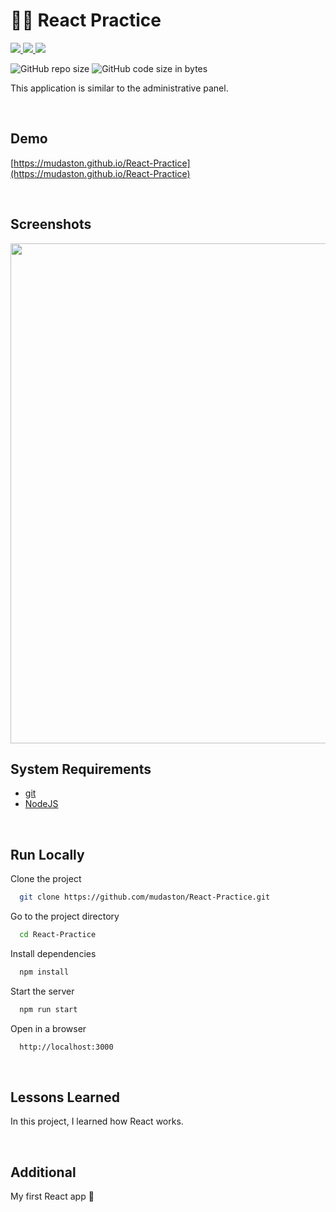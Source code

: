 # :office_worker: React Practice

<div>

<a href="https://reactjs.org" target="_blank">
<img src="https://img.shields.io/badge/React-17.0.2-61DAFB?style=for-the-badge&logo=React">
</a>

<a href="https://styled-components.com/" target="_blank">
<img src="https://img.shields.io/badge/Styled%20Components-5.3.5-DB7093?style=for-the-badge&logo=styled-components">
</a>

<a href="https://webpack.js.org/" target="_blank">
<img src="https://img.shields.io/badge/Webpack-5.68.0-8DD6F9?style=for-the-badge&logo=Webpack">
</a>

</div>

<p>

![GitHub repo size](https://img.shields.io/github/repo-size/mudaston/React-Practice?style=for-the-badge)
![GitHub code size in bytes](https://img.shields.io/github/languages/code-size/mudaston/React-Practice?style=for-the-badge)

</p>

This application is similar to the administrative panel.

<br/>

## Demo

[https://mudaston.github.io/React-Practice](https://mudaston.github.io/React-Practice)

<br/>

</p>

## Screenshots

<p align="center">
<img src="https://user-images.githubusercontent.com/64277973/180246887-0442e427-f7d2-4009-824c-945d55cb7961.png"
     width="800"
/>
</p>

## System Requirements

- [git](https://git-scm.com/)
- [NodeJS](https://nodejs.org/en/)

<br/>

## Run Locally

Clone the project

```bash
  git clone https://github.com/mudaston/React-Practice.git
```

Go to the project directory

```bash
  cd React-Practice
```

Install dependencies

```bash
  npm install
```

Start the server

```bash
  npm run start
```

Open in a browser

```bash
  http://localhost:3000
```

<br/>

## Lessons Learned

In this project, I learned how React works.

<br/>

## Additional

My first React app :slightly_smiling_face:
